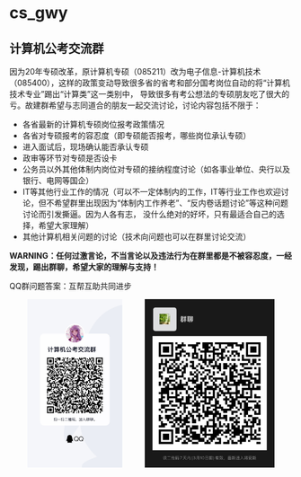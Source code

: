 # cs_gwy
## 计算机公考交流群

因为20年专硕改革，原计算机专硕（085211）改为电子信息-计算机技术（085400），这样的政策变动导致很多省的省考和部分国考岗位自动的将“计算机技术专业”踢出“计算类”这一类别中，
导致很多有考公想法的专硕朋友吃了很大的亏。故建群希望与志同道合的朋友一起交流讨论，讨论内容包括不限于：

- 各省最新的计算机专硕岗位报考政策情况
- 各省对专硕报考的容忍度（即专硕能否报考，哪些岗位承认专硕）
- 进入面试后，现场确认能否承认专硕
- 政审等环节对专硕是否设卡
- 公务员以外其他体制内岗位对专硕的接纳程度讨论（如各事业单位、央行以及银行、电网等国企）
- IT等其他行业工作的情况（可以不一定体制内的工作，IT等行业工作也欢迎讨论，但不希望群里出现因为“体制内工作养老”、“反内卷话题讨论”等这种问题讨论而引发撕逼。因为人各有志，
    没什么绝对的好坏，只有最适合自己的选择，希望大家理解）
- 其他计算机相关问题的讨论（技术向问题也可以在群里讨论交流）

**WARNING：任何过激言论，不当言论以及违法行为在群里都是不被容忍度，一经发现，踢出群聊，希望大家的理解与支持！**

QQ群问题答案：互帮互助共同进步

<p align="center">
  <img src="https://raw.githubusercontent.com/RebornForPower/cs_gwy/main/qq.JPG"  height="300">  &emsp;  &emsp;
  <img src="https://raw.githubusercontent.com/RebornForPower/cs_gwy/main/weixin.JPG"  height="300">
</p>
